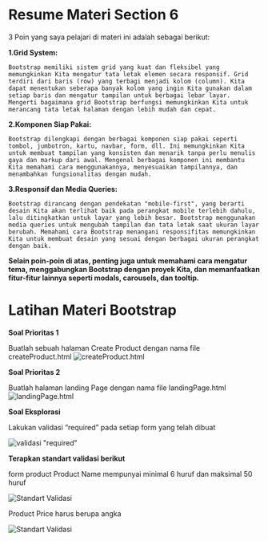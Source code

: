 # Resume Materi Section 6

3 Poin yang saya pelajari di materi ini adalah sebagai berikut: 


**1.Grid System:**

    Bootstrap memiliki sistem grid yang kuat dan fleksibel yang memungkinkan Kita mengatur tata letak elemen secara responsif. Grid terdiri dari baris (row) yang terbagi menjadi kolom (column). Kita dapat menentukan seberapa banyak kolom yang ingin Kita gunakan dalam setiap baris dan mengatur tampilan untuk berbagai lebar layar. Mengerti bagaimana grid Bootstrap berfungsi memungkinkan Kita untuk merancang tata letak halaman dengan lebih mudah dan cepat.

**2.Komponen Siap Pakai:**

    Bootstrap dilengkapi dengan berbagai komponen siap pakai seperti tombol, jumbotron, kartu, navbar, form, dll. Ini memungkinkan Kita untuk membuat tampilan yang konsisten dan menarik tanpa perlu menulis gaya dan markup dari awal. Mengenal berbagai komponen ini membantu Kita memahami cara menggunakannya, menyesuaikan tampilannya, dan menambahkan fungsionalitas dengan mudah.

**3.Responsif dan Media Queries:**

    Bootstrap dirancang dengan pendekatan "mobile-first", yang berarti desain Kita akan terlihat baik pada perangkat mobile terlebih dahulu, lalu ditingkatkan untuk layar yang lebih besar. Bootstrap menggunakan media queries untuk mengubah tampilan dan tata letak saat ukuran layar berubah. Memahami cara Bootstrap menangani responsifitas memungkinkan Kita untuk membuat desain yang sesuai dengan berbagai ukuran perangkat dengan baik.


**Selain poin-poin di atas, penting juga untuk memahami cara mengatur tema, menggabungkan Bootstrap dengan proyek Kita, dan memanfaatkan fitur-fitur lainnya seperti modals, carousels, dan tooltip.**

# Latihan Materi Bootstrap

**Soal Prioritas 1** 

Buatlah sebuah halaman Create Product dengan nama file createProduct.html
![createProduct.html](https://github.com/yuumens/react_Ahmad-Rizky-Has/blob/feat/HTML/04_HTML/ScreenShots/CreateProduct.png)

**Soal Prioritas 2**

Buatlah halaman landing Page dengan nama file landingPage.html
![landingPage.html](https://github.com/yuumens/react_Ahmad-Rizky-Has/blob/feat/HTML/04_HTML/ScreenShots/LandingPage.png)

**Soal Eksplorasi**

Lakukan validasi “required” pada setiap form yang telah dibuat

![validasi "required"](https://github.com/yuumens/react_Ahmad-Rizky-Has/blob/feat/HTML/04_HTML/ScreenShots/Required.png)


**Terapkan standart validasi berikut**

form product Product Name mempunyai minimal 6 huruf dan maksimal 50 huruf

![Standart Validasi](https://github.com/yuumens/react_Ahmad-Rizky-Has/blob/feat/HTML/04_HTML/ScreenShots/Validasi%20Product%20Name.png)


Product Price harus berupa angka

![Standart Validasi](https://github.com/yuumens/react_Ahmad-Rizky-Has/blob/feat/HTML/04_HTML/ScreenShots/Validasi%20Product%20Price.png)


